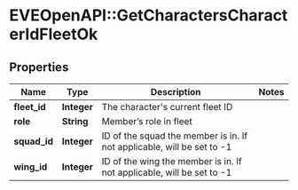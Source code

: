 # EVEOpenAPI::GetCharactersCharacterIdFleetOk

## Properties
Name | Type | Description | Notes
------------ | ------------- | ------------- | -------------
**fleet_id** | **Integer** | The character&#39;s current fleet ID | 
**role** | **String** | Member’s role in fleet | 
**squad_id** | **Integer** | ID of the squad the member is in. If not applicable, will be set to -1 | 
**wing_id** | **Integer** | ID of the wing the member is in. If not applicable, will be set to -1 | 


